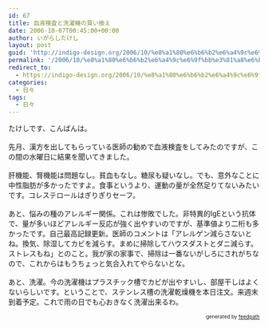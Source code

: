 ```yaml
---
id: 67
title: 血液検査と洗濯機の買い換え
date: 2006-10-07T00:45:00+00:00
author: いがらしたけし
layout: post
guid: 'http://indigo-design.org/2006/10/%e8%a1%80%e6%b6%b2%e6%a4%9c%e6%9f%bb%e3%81%a8%e6%b4%97%e6%bf%af%e6%a9%9f%e3%81%ae%e8%b2%b7%e3%81%84%e6%8f%9b%e3%81%88/'
permalink: '/2006/10/%e8%a1%80%e6%b6%b2%e6%a4%9c%e6%9f%bb%e3%81%a8%e6%b4%97%e6%bf%af%e6%a9%9f%e3%81%ae%e8%b2%b7%e3%81%84%e6%8f%9b%e3%81%88/'
redirect_to:
  - https://indigo-design.org/2006/10/%e8%a1%80%e6%b6%b2%e6%a4%9c%e6%9f%bb%e3%81%a8%e6%b4%97%e6%bf%af%e6%a9%9f%e3%81%ae%e8%b2%b7%e3%81%84%e6%8f%9b%e3%81%88/
categories:
  - 日々
tags:
  - 日々
---
```

たけしです、こんばんは。<br /><br />先月、漢方を出してもらっている医師の勧めで血液検査をしてみたのですが、この間の水曜日に結果を聞いてきました。<br /><br />肝機能、腎機能は問題なし。貧血もなし。糖尿も疑いなし。でも、意外なことに中性脂肪が多かったですよ。食事というより、運動の量が全然足りてないみたいです。コレステロールはぎりぎりセーフ。<br /><br />あと、悩みの種のアレルギー関係。これは惨敗でした。非特異的IgEという抗体で、量が多いほどアレルギー反応が強く出やすいのですが、基準値より二桁も多かったです。自己最高記録更新。医師のコメントは「アレルゲン減らさないとね。換気、除湿してカビを減らす。まめに掃除してハウスダストとダニ減らす。ストレスもね」とのこと。我が家の家事で、掃除は一番ないがしろにされがちなので、これからはもうちょっと気合入れてやらないとな。<br /><br />あと、洗濯。今の洗濯機はプラスチック槽でカビが出やすいし、部屋干しはよくないらしいです。ということで、ステンレス槽の洗濯乾燥機を本日注文。来週末到着予定。これで雨の日でも心おきなく洗濯出来るわ。<br />
<div style="text-align: right;font-size: 10px">
&nbsp;&nbsp;<span>generated by <a href="http://feedpath.jp">feedpath</a></span>
</div>